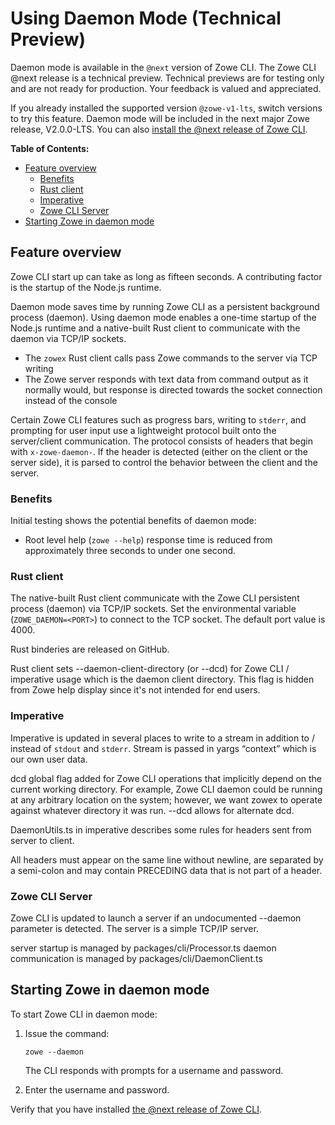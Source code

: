 # Using Daemon Mode (Technical Preview) <!-- omit in toc -->

<Badge text="Technical Preview"/> Daemon mode is available in the `@next` version of Zowe CLI. The Zowe CLI @next release is a technical preview. Technical previews are for testing only and are not ready for production. Your feedback is valued and appreciated.

If you already installed the supported version `@zowe-v1-lts`, switch versions to try this feature. Daemon mode will be included in the next major Zowe release, V2.0.0-LTS. You can also [install the @next release of Zowe CLI](cli-install-cli-next.md).

**Table of Contents:**
- [Feature overview](#feature-overview)
  - [Benefits](#benefits)
  - [Rust client](#rust-client)
  - [Imperative](#imperative)
  - [Zowe CLI Server](#zowe-cli-server)
- [Starting Zowe in daemon mode](#starting-zowe-in-daemon-mode)



## Feature overview
Zowe CLI start up can take as long as fifteen seconds. A contributing factor is the startup of the Node.js runtime.

Daemon mode saves time by running Zowe CLI as a persistent background process (daemon). Using daemon mode enables a one-time startup of the Node.js runtime and a native-built Rust client to communicate with the daemon via TCP/IP sockets.
* The `zowex` Rust client calls pass Zowe commands to the server via TCP writing
* The Zowe server responds with text data from command output as it normally would, but response is directed towards the socket connection instead of the console

Certain Zowe CLI features such as progress bars, writing to `stderr`, and prompting for user input use a lightweight protocol built onto the server/client communication. The protocol consists of headers that begin with `x-zowe-daemon-`. If the header is detected (either on the client or the server side), it is parsed to control the behavior between the client and the server.

### Benefits
Initial testing shows the potential benefits of daemon mode:
* Root level help (`zowe --help`) response time is reduced from approximately three seconds to under one second.

### Rust client
The native-built Rust client communicate with the Zowe CLI persistent process (daemon) via TCP/IP sockets. Set the environmental variable (`ZOWE_DAEMON=<PORT>`) to connect to the TCP socket. The default port value is 4000.



Rust binderies are released on GitHub.

Rust client sets --daemon-client-directory (or --dcd) for Zowe CLI / imperative usage which is the daemon client directory. This flag is hidden from Zowe help display since it's not intended for end users. 
### Imperative

Imperative is updated in several places to write to a stream in addition to / instead of `stdout` and `stderr`. Stream is passed in yargs “context” which is our own user data.

dcd global flag added for Zowe CLI operations that implicitly depend on the current working directory. For example, Zowe CLI daemon could be running at any arbitrary location on the system; however, we want zowex to operate against whatever directory it was run. --dcd allows for alternate dcd.

DaemonUtils.ts in imperative describes some rules for headers sent from server to client.

All headers must appear on the same line without newline, are separated by a semi-colon and may contain PRECEDING data that is not part of a header.

### Zowe CLI Server
Zowe CLI is updated to launch a server if an undocumented --daemon parameter is detected. The server is a simple TCP/IP server.

server startup is managed by packages/cli/Processor.ts
daemon communication is managed by packages/cli/DaemonClient.ts

## Starting Zowe in daemon mode

To start Zowe CLI in daemon mode:

1. Issue the command:

   ```
   zowe --daemon
   ```
   The CLI responds with prompts for a username and password.

2. Enter the username and password.
   
  

Verify that you have installed [the @next release of Zowe CLI](cli-install-cli-next.md).
